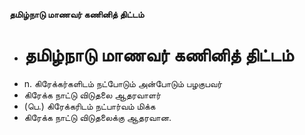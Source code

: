 **தமிழ்நாடு மாணவர் கணினித் திட்டம்**
- # தமிழ்நாடு மாணவர் கணினித் திட்டம்
- n. கிரேக்கர்களிடம் நட்போடும் அன்போடும் பழகுபவர்
- கிரேக்க நாட்டு விடுதலை ஆதரவாளர்
- (பெ.) கிரேக்கரிடம் நட்பார்வம் மிக்க
- கிரேக்க நாட்டு விடுதலைக்கு ஆதரவான.

